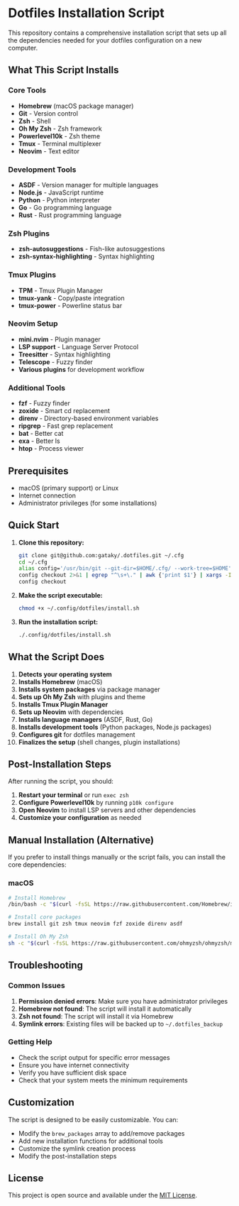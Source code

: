 # Dotfiles Installation Script

This repository contains a comprehensive installation script that sets up all the dependencies needed for your dotfiles configuration on a new computer.

## What This Script Installs

### Core Tools
- **Homebrew** (macOS package manager)
- **Git** - Version control
- **Zsh** - Shell
- **Oh My Zsh** - Zsh framework
- **Powerlevel10k** - Zsh theme
- **Tmux** - Terminal multiplexer
- **Neovim** - Text editor

### Development Tools
- **ASDF** - Version manager for multiple languages
- **Node.js** - JavaScript runtime
- **Python** - Python interpreter
- **Go** - Go programming language
- **Rust** - Rust programming language

### Zsh Plugins
- **zsh-autosuggestions** - Fish-like autosuggestions
- **zsh-syntax-highlighting** - Syntax highlighting

### Tmux Plugins
- **TPM** - Tmux Plugin Manager
- **tmux-yank** - Copy/paste integration
- **tmux-power** - Powerline status bar

### Neovim Setup
- **mini.nvim** - Plugin manager
- **LSP support** - Language Server Protocol
- **Treesitter** - Syntax highlighting
- **Telescope** - Fuzzy finder
- **Various plugins** for development workflow

### Additional Tools
- **fzf** - Fuzzy finder
- **zoxide** - Smart cd replacement
- **direnv** - Directory-based environment variables
- **ripgrep** - Fast grep replacement
- **bat** - Better cat
- **exa** - Better ls
- **htop** - Process viewer

## Prerequisites

- macOS (primary support) or Linux
- Internet connection
- Administrator privileges (for some installations)

## Quick Start

1. **Clone this repository:**
   ```bash
   git clone git@github.com:gataky/.dotfiles.git ~/.cfg
   cd ~/.cfg
   alias config='/usr/bin/git --git-dir=$HOME/.cfg/ --work-tree=$HOME'
   config checkout 2>&1 | egrep "^\s+\." | awk {'print $1'} | xargs -I{} mv {} .config-backup/{}
   config checkout
   ```

2. **Make the script executable:**
   ```bash
   chmod +x ~/.config/dotfiles/install.sh
   ```

3. **Run the installation script:**
   ```bash
   ./.config/dotfiles/install.sh
   ```

## What the Script Does

1. **Detects your operating system**
2. **Installs Homebrew** (macOS)
3. **Installs system packages** via package manager
4. **Sets up Oh My Zsh** with plugins and theme
5. **Installs Tmux Plugin Manager**
6. **Sets up Neovim** with dependencies
7. **Installs language managers** (ASDF, Rust, Go)
8. **Installs development tools** (Python packages, Node.js packages)
9. **Configures git** for dotfiles management
10. **Finalizes the setup** (shell changes, plugin installations)

## Post-Installation Steps

After running the script, you should:

1. **Restart your terminal** or run `exec zsh`
2. **Configure Powerlevel10k** by running `p10k configure`
3. **Open Neovim** to install LSP servers and other dependencies
4. **Customize your configuration** as needed

## Manual Installation (Alternative)

If you prefer to install things manually or the script fails, you can install the core dependencies:

### macOS
```bash
# Install Homebrew
/bin/bash -c "$(curl -fsSL https://raw.githubusercontent.com/Homebrew/install/HEAD/install.sh)"

# Install core packages
brew install git zsh tmux neovim fzf zoxide direnv asdf

# Install Oh My Zsh
sh -c "$(curl -fsSL https://raw.githubusercontent.com/ohmyzsh/ohmyzsh/master/tools/install.sh)"
```

## Troubleshooting

### Common Issues

1. **Permission denied errors**: Make sure you have administrator privileges
2. **Homebrew not found**: The script will install it automatically
3. **Zsh not found**: The script will install it via Homebrew
4. **Symlink errors**: Existing files will be backed up to `~/.dotfiles_backup`

### Getting Help

- Check the script output for specific error messages
- Ensure you have internet connectivity
- Verify you have sufficient disk space
- Check that your system meets the minimum requirements

## Customization

The script is designed to be easily customizable. You can:

- Modify the `brew_packages` array to add/remove packages
- Add new installation functions for additional tools
- Customize the symlink creation process
- Modify the post-installation steps

## License

This project is open source and available under the [MIT License](LICENSE).
